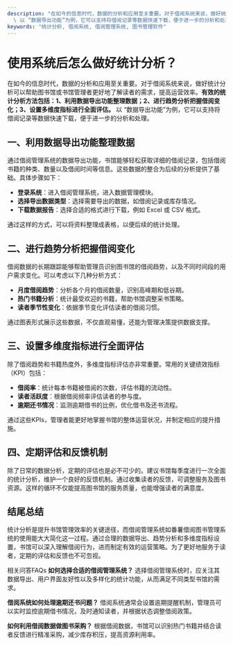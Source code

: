 ```yaml
---
description: "在如今的信息时代，数据的分析和应用至关重要。对于借阅系统来说，做好统计分析可以帮助图书馆或书馆管理者更好地了解读者的需求，提高运营效率。**有效的统计分析方法包括：1、利用数据导出功能整理数据；2、进行趋势分析把握借阅变化；3、设置多维度指标进行全面评估。**\
  \ 以 “数据导出功能”为例，它可以支持将借阅记录等数据快速下载，便于进一步的分析和处理。"
keywords: "统计分析, 借阅系统, 借阅管理系统, 图书管理软件"
---
```

# 使用系统后怎么做好统计分析？

在如今的信息时代，数据的分析和应用至关重要。对于借阅系统来说，做好统计分析可以帮助图书馆或书馆管理者更好地了解读者的需求，提高运营效率。**有效的统计分析方法包括：1、利用数据导出功能整理数据；2、进行趋势分析把握借阅变化；3、设置多维度指标进行全面评估。** 以 “数据导出功能”为例，它可以支持将借阅记录等数据快速下载，便于进一步的分析和处理。

## 一、利用数据导出功能整理数据

通过借阅管理系统的数据导出功能，书馆能够轻松获取详细的借阅记录，包括借阅书籍的种类、数量以及借阅时间等信息。这些数据的整合为后续的分析提供了基础。具体步骤如下：

- **登录系统**：进入借阅管理系统，进入数据管理模块。
- **选择导出数据类型**：选择需要导出的数据，如借阅记录或库存情况。
- **下载数据报告**：选择合适的格式进行下载，例如 Excel 或 CSV 格式。

通过这样的方式，可以将资料整理成表格，以便后续的统计处理。

## 二、进行趋势分析把握借阅变化

借阅数据的长期跟踪能够帮助管理员识别图书馆的借阅趋势，以及不同时间段的用户需求变化。可以考虑以下几种分析方式：

- **月度借阅趋势**：分析各个月的借阅数量，识别高峰期和低谷期。
- **热门书籍分析**：统计最受欢迎的书籍，帮助书馆调整采书策略。
- **读者季节性变化**：依据季节变化评估读者的借阅习惯。

通过图表形式展示这些数据，不仅直观易懂，还能为管理决策提供数据支撑。

## 三、设置多维度指标进行全面评估

除了借阅趋势和书籍热度外，多维度指标评估亦非常重要。常用的关键绩效指标（KPI）包括：

- **借阅率**：统计每本书籍被借阅的次数，评估书籍的流动性。
- **读者活跃度**：根据借阅频率评估读者的参与度。
- **逾期还书情况**：监测逾期借书的比例，优化借书及还书流程。

通过这些KPIs，管理者能更好地掌握书馆的整体运营状况，并制定相应的提升措施。

## 四、定期评估和反馈机制

除了日常的数据分析，定期的评估也是必不可少的。建议书馆每季度进行一次全面的统计分析，维护一个良好的反馈机制。通过收集读者的反馈，可调整服务及图书资源。这样的循环不仅能提高图书馆的服务质量，也能增强读者的满意度。

## 结尾总结

统计分析是提升书馆管理效率的关键途径，而借阅管理系统如番薯借阅图书管理系统的使用能大大简化这一过程。通过合理的数据导出、趋势分析和多维度指标设置，书馆可以深入理解借阅行为，进而制定有效的运营策略。为了更好地服务于读者，定期的评估和反馈也不可忽视。

相关问答FAQs
**如何选择合适的借阅管理系统？** 选择借阅管理系统时，应关注其数据导出、用户界面友好性以及多样化的统计功能，从而满足不同类型书馆的需求。

**借阅系统如何处理逾期还书问题？** 借阅系统通常会设置逾期提醒机制，管理员可以实时监控逾期借书情况，及时通知读者，并根据状态调整借阅政策。

**如何利用借阅数据做图书采购？** 根据借阅数据，书馆可以识别热门书籍并结合读者反馈进行精准采购，减少库存积压，提高资源利用率。
